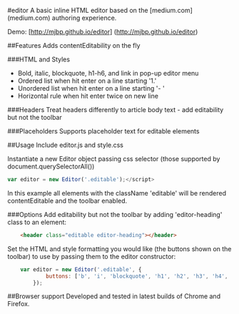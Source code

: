 #editor
A basic inline HTML editor based on the [medium.com] (medium.com) authoring experience.

Demo: [http://mjbp.github.io/editor] (http://mjbp.github.io/editor)

##Features
Adds contentEditability on the fly

###HTML and Styles
- Bold, italic, blockquote, h1-h6, and link in pop-up editor menu
- Ordered list when hit enter on a line starting '1.'
- Unordered list when hit enter on a line starting '- '
- Horizontal rule when hit enter twice on new line

###Headers
Treat headers differently to article body text - add editability but not the toolbar

###Placeholders
Supports placeholder text for editable elements

##Usage
Include editor.js and style.css

Instantiate a new Editor object passing css selector (those supported by document.querySelectorAll())

```javascript
var editor = new Editor('.editable');</script>
```
In this example all elements with the className 'editable' will be rendered contentEditable and the toolbar enabled.

###Options
Add editability but not the toolbar by adding 'editor-heading' class to an element:

```html
    <header class="editable editor-heading"></header>
```

Set the HTML and style formatting you would like (the buttons shown on the toolbar) to use by passing them to the editor constructor:

```javascript
    var editor = new Editor('.editable', {
            buttons: ['b', 'i', 'blockquote', 'h1', 'h2', 'h3', 'h4', 'h5', 'h6', 'a', 'cancel']
        });
```

##Browser support
Developed and tested in latest builds of Chrome and Firefox.

